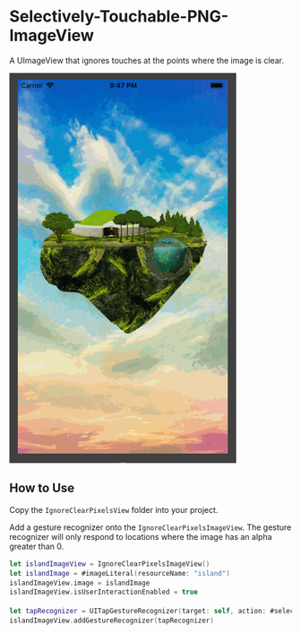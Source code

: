 # Selectively-Touchable-PNG-ImageView
A UImageView that ignores touches at the points where the image is clear.

![IslandDemo][islandDemo]

[islandDemo]: https://github.com/p-sun/Selectively-Touchable-PNG-ImageView/blob/master/islandDemo.gif

## How to Use
Copy the `IgnoreClearPixelsView` folder into your project.

Add a gesture recognizer onto the `IgnoreClearPixelsImageView`. The gesture recognizer will only respond to locations where the image has an alpha greater than 0.

```Swift
let islandImageView = IgnoreClearPixelsImageView()
let islandImage = #imageLiteral(resourceName: "island")
islandImageView.image = islandImage
islandImageView.isUserInteractionEnabled = true

let tapRecognizer = UITapGestureRecognizer(target: self, action: #selector(islandTapped))
islandImageView.addGestureRecognizer(tapRecognizer)
```
